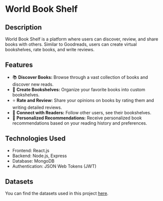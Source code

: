 # World Book Shelf 

## Description

World Book Shelf is a platform where users can discover, review, and share books with others. Similar to Goodreads, users can create virtual bookshelves, rate books, and write reviews.

## Features

- 📚 **Discover Books:** Browse through a vast collection of books and discover new reads.
- 📖 **Create Bookshelves:** Organize your favorite books into custom bookshelves.
- ⭐ **Rate and Review:** Share your opinions on books by rating them and writing detailed reviews.
- 👥 **Connect with Readers:** Follow other users, see their bookshelves.
- 🎉 **Personalized Recommendations:** Receive personalized book recommendations based on your reading history and preferences.

## Technologies Used

- Frontend: React.js
- Backend: Node.js, Express
- Database: MongoDB
- Authentication: JSON Web Tokens (JWT)

## Datasets

You can find the datasets used in this project [here](link-to-datasets).


